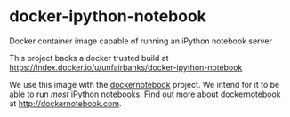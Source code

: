 docker-ipython-notebook
=======================

Docker container image capable of running an iPython notebook server

This project backs a docker trusted build at https://index.docker.io/u/unfairbanks/docker-ipython-notebook

We use this image with the [dockernotebook](https://github.com/rissem/dockernotebook) project. We intend for it to be able to run _most_ iPython notebooks. Find out more about dockernotebook at http://dockernotebook.com.
